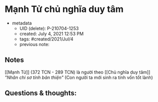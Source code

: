 # Mạnh Tử chủ nghĩa duy tâm

- metadata
	- UID (delete): P-210704-1253
	- created: July 4, 2021 12:53 PM
	- tags: #created/2021/Jul/4
	- previous note:

## Notes

[[Mạnh Tử]] (372 TCN - 289 TCN) là người theo [[Chủ nghĩa duy tâm]] _"Nhân chi sơ tính bản thiện"_ (Con người ta mới sinh ra tính vốn tốt lành)

## Questions & thoughts:

